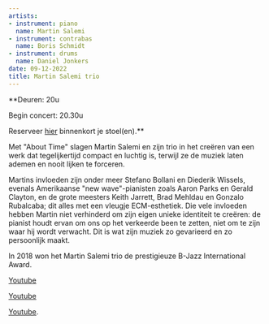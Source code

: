 ```yaml
---
artists:
- instrument: piano
  name: Martin Salemi
- instrument: contrabas
  name: Boris Schmidt
- instrument: drums
  name: Daniel Jonkers
date: 09-12-2022
title: Martin Salemi trio
---
```

**Deuren: 20u 

Begin concert: 20.30u 

Reserveer [hier](https://ticketshop.ticketmatic.com/mechelen/jazzzolder) binnenkort je stoel(en).** 

Met "About Time" slagen Martin Salemi en zijn trio in het creëren van een werk dat tegelijkertijd compact 
en luchtig is, terwijl ze de muziek laten ademen en nooit lijken te forceren. 

Martins invloeden zijn onder meer Stefano Bollani en Diederik Wissels, evenals
Amerikaanse "new wave"-pianisten zoals Aaron Parks en Gerald Clayton,
en de grote meesters Keith Jarrett, Brad Mehldau en Gonzalo Rubalcaba;
dit alles met een vleugje ECM-esthetiek. Die vele invloeden hebben Martin niet
verhinderd om zijn eigen unieke identiteit te creëren: de pianist houdt ervan
om ons op het verkeerde been te zetten, niet om te zijn waar hij wordt verwacht. Dit is wat zijn 
muziek zo gevarieerd en zo persoonlijk maakt. 

In 2018 won het Martin Salemi trio de prestigieuze B-Jazz International Award. 

[Youtube](https://www.youtube.com/watch?v=w8UupyNG_fU) 

[Youtube](https://www.youtube.com/watch?v=rXd3uP45RMQ) 

[Youtube](https://www.youtube.com/watch?v=DS0NTPRZwjA).